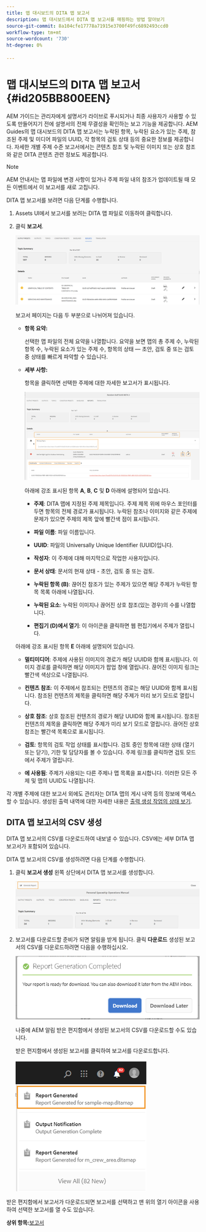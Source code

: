 ```yaml
---
title: 맵 대시보드의 DITA 맵 보고서
description: 맵 대시보드에서 DITA 맵 보고서를 매핑하는 방법 알아보기
source-git-commit: 8a104cfe17778a71915e3700f49fc6892493ccd0
workflow-type: tm+mt
source-wordcount: '730'
ht-degree: 0%

---
```



# 맵 대시보드의 DITA 맵 보고서 {#id205BB800EEN}

AEM 가이드는 관리자에게 설명서가 라이브로 푸시되거나 최종 사용자가 사용할 수 있도록 만들어지기 전에 설명서의 전체 무결성을 확인하는 보고 기능을 제공합니다. AEM Guides의 맵 대시보드의 DITA 맵 보고서는 누락된 항목, 누락된 요소가 있는 주제, 참조된 주제 및 미디어 파일의 UUID, 각 항목의 검토 상태 등의 중요한 정보를 제공합니다. 자세한 개별 주제 수준 보고서에서는 콘텐츠 참조 및 누락된 이미지 또는 상호 참조와 같은 DITA 콘텐츠 관련 정보도 제공합니다.

>[!NOTE]
>
> AEM 안내서는 맵 파일에 변경 사항이 있거나 주제 파일 내의 참조가 업데이트될 때 모든 이벤트에서 이 보고서를 새로 고칩니다.

DITA 맵 보고서를 보려면 다음 단계를 수행합니다.

1. Assets UI에서 보고서를 보려는 DITA 맵 파일로 이동하여 클릭합니다.

1. 클릭 **보고서**.

   ![](images/reports-page-uuid.png)

   보고서 페이지는 다음 두 부분으로 나뉘어져 있습니다.

   - **항목 요약:**

      선택한 맵 파일의 전체 요약을 나열합니다. 요약을 보면 맵의 총 주제 수, 누락된 항목 수, 누락된 요소가 있는 주제 수, 항목의 상태 — 초안, 검토 중 또는 검토 중 상태를 빠르게 파악할 수 있습니다.

   - **세부 사항:**

      항목을 클릭하면 선택한 주제에 대한 자세한 보고서가 표시됩니다.

      ![](images/detailed-report-uuid.png)

      아래에 강조 표시된 항목 **A**, **B**, **C** 및 **D** 아래에 설명되어 있습니다.

      - **주제**: DITA 맵에 지정된 주제 제목입니다. 주제 제목 위에 마우스 포인터를 두면 항목의 전체 경로가 표시됩니다. 누락된 참조나 이미지와 같은 주제에 문제가 있으면 주제의 제목 앞에 빨간색 점이 표시됩니다.

      - **파일 이름**: 파일 이름입니다.

      - **UUID**: 파일의 Universally Unique Identifier \(UUID\)입니다.

      - **작성자**: 이 주제에 대해 마지막으로 작업한 사용자입니다.

      - **문서 상태**: 문서의 현재 상태 - 초안, 검토 중 또는 검토.

      - **누락된 항목 \(B\)**: 끊어진 참조가 있는 주제가 있으면 해당 주제가 누락된 항목 목록 아래에 나열됩니다.

      - **누락된 요소**: 누락된 이미지나 끊어진 상호 참조(있는 경우)의 수를 나열합니다.

      - **편집기 \(D\)에서 열기**: 이 아이콘을 클릭하면 웹 편집기에서 주제가 열립니다.

   아래에 강조 표시된 항목 **E** 아래에 설명되어 있습니다.

   - **멀티미디어**: 주제에 사용된 이미지의 경로가 해당 UUID와 함께 표시됩니다. 이미지 경로를 클릭하면 해당 이미지가 팝업 창에 열립니다. 끊어진 이미지 링크는 빨간색 색상으로 나열됩니다.

   - **컨텐츠 참조**: 이 주제에서 참조되는 컨텐츠의 경로는 해당 UUID와 함께 표시됩니다. 참조된 컨텐츠의 제목을 클릭하면 해당 주제가 미리 보기 모드로 열립니다.

   - **상호 참조**: 상호 참조된 컨텐츠의 경로가 해당 UUID와 함께 표시됩니다. 참조된 컨텐츠의 제목을 클릭하면 해당 주제가 미리 보기 모드로 열립니다. 끊어진 상호 참조는 빨간색 목록으로 표시됩니다.

   - **검토**: 항목의 검토 작업 상태를 표시합니다. 검토 중인 항목에 대한 상태 \(열기 또는 닫기\), 기한 및 담당자를 볼 수 있습니다. 주제 링크를 클릭하면 검토 모드에서 주제가 열립니다.

   - **에 사용됨**: 주제가 사용되는 다른 주제나 맵 목록을 표시합니다. 이러한 모든 주제 및 맵의 UUID도 나열됩니다.



각 개별 주제에 대한 보고서 외에도 관리자는 DITA 맵의 게시 내역 등의 정보에 액세스할 수 있습니다. 생성된 출력 내역에 대한 자세한 내용은 [출력 생성 작업의 상태 보기](generate-output-for-a-dita-map.md#viewing_output_history).

## DITA 맵 보고서의 CSV 생성

DITA 맵 보고서의 CSV를 다운로드하여 내보낼 수 있습니다. CSV에는 세부 DITA 맵 보고서가 포함되어 있습니다.

DITA 맵 보고서의 CSV를 생성하려면 다음 단계를 수행합니다.

1. 클릭 **보고서 생성** 왼쪽 상단에서 DITA 맵 보고서를 생성합니다.

   ![](images/generate-DITA-map-report.png)

1. 보고서를 다운로드할 준비가 되면 알림을 받게 됩니다. 클릭 **다운로드** 생성된 보고서의 CSV를 다운로드하려면 다음을 수행하십시오.

   ![](images/download-report-dialog.png)


   나중에 AEM 알림 받은 편지함에서 생성된 보고서의 CSV를 다운로드할 수도 있습니다.

   받은 편지함에서 생성된 보고서를 클릭하여 보고서를 다운로드합니다.

   ![](images/report-inbox--notification.png)

받은 편지함에서 보고서가 다운로드되면 보고서를 선택하고 맨 위의 열기 아이콘을 사용하여 선택한 보고서를 열 수도 있습니다.

**상위 항목:**[&#x200B;보고서](reports-intro.md)

